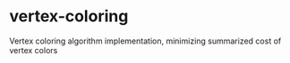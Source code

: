 # vertex-coloring
Vertex coloring algorithm implementation, minimizing summarized cost of vertex colors
